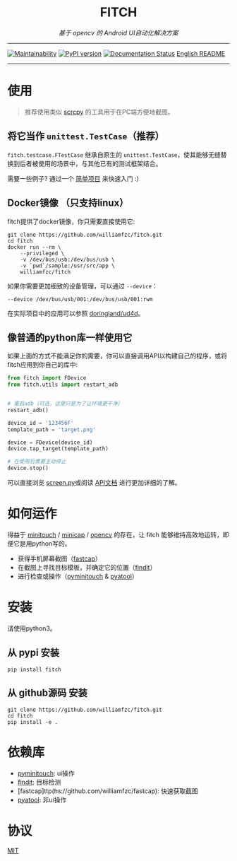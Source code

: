 <h1 align="center">FITCH</h1>
<p align="center">
    <em>基于 opencv 的 Android UI自动化解决方案</em>
</p>

---

[![Maintainability](https://api.codeclimate.com/v1/badges/de3e2f35842f80a26ed3/maintainability)](https://codeclimate.com/github/williamfzc/fitch/maintainability)
[![PyPI version](https://badge.fury.io/py/fitch.svg)](https://badge.fury.io/py/fitch)
[![Documentation Status](https://readthedocs.org/projects/fitch/badge/?version=latest)](https://fitch.readthedocs.io/en/latest/?badge=latest)
[English README](README.md)

---

# 使用

> 推荐使用类似 [scrcpy](https://github.com/Genymobile/scrcpy) 的工具用于在PC端方便地截图。

## 将它当作 `unittest.TestCase`（推荐）

`fitch.testcase.FTestCase` 继承自原生的 `unittest.TestCase`，使其能够无缝替换到后者被使用的场景中，与其他已有的测试框架结合。

需要一些例子? 通过一个 [简单项目](sample) 来快速入门 :)

## Docker镜像 （只支持linux）

fitch提供了docker镜像，你只需要直接使用它:

```shell
git clone https://github.com/williamfzc/fitch.git
cd fitch
docker run --rm \
    --privileged \
    -v /dev/bus/usb:/dev/bus/usb \
    -v `pwd`/sample:/usr/src/app \
    williamfzc/fitch
```

如果你需要更加细致的设备管理，可以通过 `--device`：

```shell
--device /dev/bus/usb/001:/dev/bus/usb/001:rwm
```

在实际项目中的应用可以参照 [doringland/ud4d](https://github.com/doringland/ud4d)。

## 像普通的python库一样使用它

如果上面的方式不能满足你的需要，你可以直接调用API以构建自己的程序，或将fitch应用到你自己的库中:

```python
from fitch import FDevice
from fitch.utils import restart_adb


# 重启adb（可选，这里只是为了让环境更干净）
restart_adb()

device_id = '123456F'
template_path = 'target.png'

device = FDevice(device_id)
device.tap_target(template_path)

# 在使用后需要主动停止
device.stop()
```

可以直接浏览 [screen.py](fitch/screen.py)或阅读 [API文档](https://fitch.readthedocs.io/en/latest/#) 进行更加详细的了解。

# 如何运作

得益于 [minitouch](https://github.com/openstf/minitouch) / [minicap](https://github.com/openstf/minicap) / [opencv](https://github.com/skvark/opencv-python) 的存在，让 fitch 能够维持高效地运转，即便它是用python写的。

- 获得手机屏幕截图（[fastcap](https://github.com/williamfzc/fastcap)）
- 在截图上寻找目标模板，并确定它的位置（[findit](https://github.com/williamfzc/findit)）
- 进行检查或操作（[pyminitouch](https://github.com/williamfzc/pyminitouch) & [pyatool](https://github.com/williamfzc/pyatool)）

# 安装

请使用python3。

## 从 pypi 安装

```shell
pip install fitch
```

## 从 github源码 安装

```shell
git clone https://github.com/williamfzc/fitch.git
cd fitch
pip install -e .
```

# 依赖库

- [pyminitouch](https://github.com/williamfzc/pyminitouch): ui操作
- [findit](https://github.com/williamfzc/findit): 目标检测
- [fastcap]ttp(hs://github.com/williamfzc/fastcap): 快速获取截图
- [pyatool](https://github.com/williamfzc/pyatool): 非ui操作

# 协议

[MIT](LICENSE)
